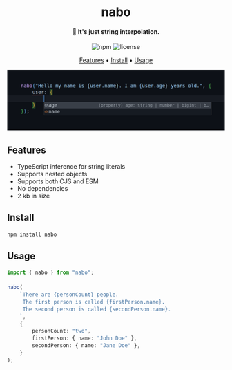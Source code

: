 <h1 align="center">nabo</h1>

<h4 align="center">🧵 It's just string interpolation.</h1>

<p align="center">
    <img src="https://img.shields.io/npm/v/nabo?style=for-the-badge" alt="npm">
    <img src="https://img.shields.io/github/license/EmilioBarradas/nabo?style=for-the-badge" alt="license">
</p>

<p align="center">
  <a href="#features">Features</a> •
  <a href="#install">Install</a> •
  <a href="#usage">Usage</a>
</p>

<img src="./images/banner.png">

## Features

-   TypeScript inference for string literals
-   Supports nested objects
-   Supports both CJS and ESM
-   No dependencies
-   2 kb in size

## Install

```sh
npm install nabo
```

## Usage

```ts
import { nabo } from "nabo";

nabo(
    `There are {personCount} people.
     The first person is called {firstPerson.name}.
     The second person is called {secondPerson.name}.
    `,
    {
        personCount: "two",
        firstPerson: { name: "John Doe" },
        secondPerson: { name: "Jane Doe" },
    }
);
```
